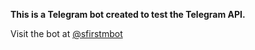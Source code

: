 **This is a Telegram bot created to test the Telegram API.** 

Visit the bot at [@sfirstmbot](https://t.me/sfirstmbot)
